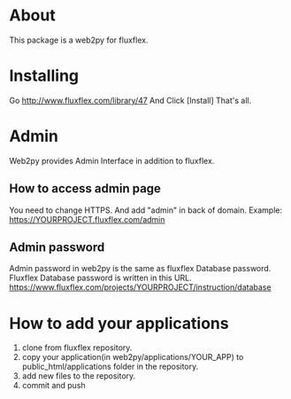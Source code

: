 About
=====
This package is a web2py for fluxflex.


Installing
==========
Go http://www.fluxflex.com/library/47
And Click [Install]
That's all.


Admin
=====
Web2py provides Admin Interface in addition to fluxflex.

How to access admin page
------------------------
You need to change HTTPS. And add "admin" in back of domain.
Example: https://YOURPROJECT.fluxflex.com/admin

Admin password
--------------
Admin password in web2py is the same as fluxflex Database password.
Fluxflex Database password is written in this URL.
https://www.fluxflex.com/projects/YOURPROJECT/instruction/database

How to add your applications
============================
1. clone from fluxflex repository.
2. copy your application(in web2py/applications/YOUR_APP) to public_html/applications folder in the repository.
3. add new files to the repository.
4. commit and push